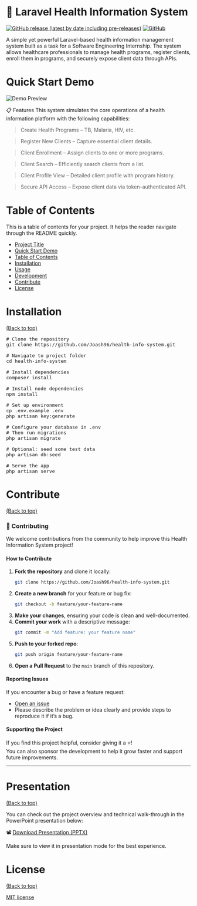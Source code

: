 
# 🏥 Laravel Health Information System

[![GitHub release (latest by date including pre-releases)](https://img.shields.io/github/v/release/navendu-pottekkat/awesome-readme?include_prereleases)](https://img.shields.io/github/v/release/navendu-pottekkat/awesome-readme?include_prereleases)
[![GitHub](https://img.shields.io/github/license/navendu-pottekkat/awesome-readme)](https://img.shields.io/github/license/navendu-pottekkat/awesome-readme)

A simple yet powerful Laravel-based health information management system built as a task for a Software Engineering Internship. The system allows healthcare professionals to manage health programs, register clients, enroll them in programs, and securely expose client data through APIs.



# Quick Start Demo

![Demo Preview](https://hospital.pulselinesolutions.co.ke/public/assets/img/CEMABG.png)

📋 Features
This system simulates the core operations of a health information platform with the following capabilities:

>Create Health Programs – TB, Malaria, HIV, etc.

>Register New Clients – Capture essential client details.

>Client Enrollment – Assign clients to one or more programs.

>Client Search – Efficiently search clients from a list.

>Client Profile View – Detailed client profile with program history.

>Secure API Access – Expose client data via token-authenticated API.

# Table of Contents

This is a table of contents for your project. It helps the reader navigate through the README quickly.
- [Project Title](#project-title)
- [Quick Start Demo](#quick-start-demo)
- [Table of Contents](#table-of-contents)
- [Installation](#installation)
- [Usage](#usage)
- [Development](#development)
- [Contribute](#contribute)
- [License](#license)


# Installation
[(Back to top)](#table-of-contents)

<pre style="font-size: 13px;">
# Clone the repository
git clone https://github.com/Joash96/health-info-system.git

# Navigate to project folder
cd health-info-system

# Install dependencies
composer install

# Install node dependencies
npm install

# Set up environment
cp .env.example .env
php artisan key:generate

# Configure your database in .env
# Then run migrations
php artisan migrate

# Optional: seed some test data
php artisan db:seed

# Serve the app
php artisan serve
</pre>



# Contribute
[(Back to top)](#table-of-contents)


### 🤝 Contributing

We welcome contributions from the community to help improve this Health Information System project!

#### How to Contribute
1. **Fork the repository** and clone it locally:
   ```bash
   git clone https://github.com/Joash96/health-info-system.git
   ```
2. **Create a new branch** for your feature or bug fix:
   ```bash
   git checkout -b feature/your-feature-name
   ```
3. **Make your changes**, ensuring your code is clean and well-documented.
4. **Commit your work** with a descriptive message:
   ```bash
   git commit -m "Add feature: your feature name"
   ```
5. **Push to your forked repo**:
   ```bash
   git push origin feature/your-feature-name
   ```
6. **Open a Pull Request** to the `main` branch of this repository.

#### Reporting Issues
If you encounter a bug or have a feature request:
- [Open an issue](https://github.com/Joash96/health-info-system/issues)
- Please describe the problem or idea clearly and provide steps to reproduce it if it’s a bug.

#### Supporting the Project
If you find this project helpful, consider giving it a ⭐️!  
You can also sponsor the development to help it grow faster and support future improvements.

---

# Presentation
[(Back to top)](#table-of-contents)

You can check out the project overview and technical walk-through in the PowerPoint presentation below:

📽️ [Download Presentation (PPTX)]([link-to-your-pptx-file](https://hospital.pulselinesolutions.co.ke/public/assets/Basic%20Health%20Information%20System.pptx))

Make sure to view it in presentation mode for the best experience.



# License
[(Back to top)](#table-of-contents)

[MIT license](./LICENSE)


